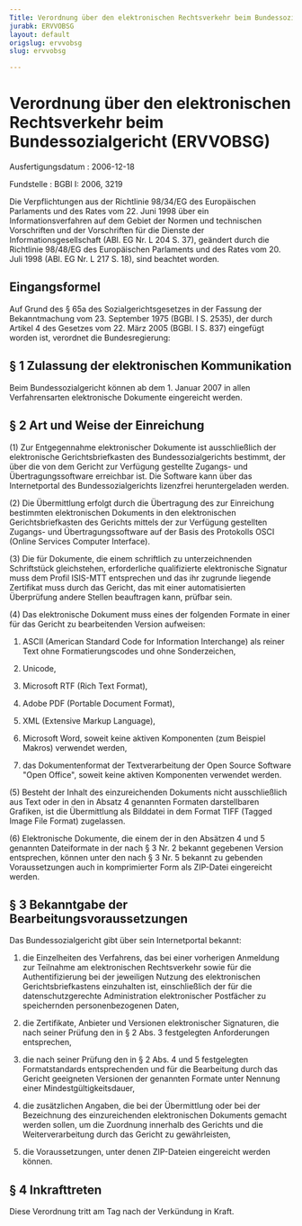 ```yaml
---
Title: Verordnung über den elektronischen Rechtsverkehr beim Bundessozialgericht
jurabk: ERVVOBSG
layout: default
origslug: ervvobsg
slug: ervvobsg

---
```


# Verordnung über den elektronischen Rechtsverkehr beim Bundessozialgericht (ERVVOBSG)

Ausfertigungsdatum
:   2006-12-18

Fundstelle
:   BGBl I: 2006, 3219

Die Verpflichtungen aus der Richtlinie 98/34/EG des Europäischen
Parlaments und des Rates vom 22. Juni 1998 über ein
Informationsverfahren auf dem Gebiet der Normen und technischen
Vorschriften und der Vorschriften für die Dienste der
Informationsgesellschaft (ABl. EG Nr. L 204 S. 37), geändert durch die
Richtlinie 98/48/EG des Europäischen Parlaments und des Rates vom 20.
Juli 1998 (ABl. EG Nr. L 217 S. 18), sind beachtet worden.

## Eingangsformel

Auf Grund des § 65a des Sozialgerichtsgesetzes in der Fassung der
Bekanntmachung vom 23. September 1975 (BGBl. I S. 2535), der durch
Artikel 4 des Gesetzes vom 22. März 2005 (BGBl. I S. 837) eingefügt
worden ist, verordnet die Bundesregierung:

## § 1 Zulassung der elektronischen Kommunikation

Beim Bundessozialgericht können ab dem 1. Januar 2007 in allen
Verfahrensarten elektronische Dokumente eingereicht werden.

## § 2 Art und Weise der Einreichung

(1) Zur Entgegennahme elektronischer Dokumente ist ausschließlich der
elektronische Gerichtsbriefkasten des Bundessozialgerichts bestimmt,
der über die von dem Gericht zur Verfügung gestellte Zugangs- und
Übertragungssoftware erreichbar ist. Die Software kann über das
Internetportal des Bundessozialgerichts lizenzfrei heruntergeladen
werden.

(2) Die Übermittlung erfolgt durch die Übertragung des zur Einreichung
bestimmten elektronischen Dokuments in den elektronischen
Gerichtsbriefkasten des Gerichts mittels der zur Verfügung gestellten
Zugangs- und Übertragungssoftware auf der Basis des Protokolls OSCI
(Online Services Computer Interface).

(3) Die für Dokumente, die einem schriftlich zu unterzeichnenden
Schriftstück gleichstehen, erforderliche qualifizierte elektronische
Signatur muss dem Profil ISIS-MTT entsprechen und das ihr zugrunde
liegende Zertifikat muss durch das Gericht, das mit einer
automatisierten Überprüfung andere Stellen beauftragen kann, prüfbar
sein.

(4) Das elektronische Dokument muss eines der folgenden Formate in
einer für das Gericht zu bearbeitenden Version aufweisen:

1.  ASCII (American Standard Code for Information Interchange) als reiner
    Text ohne Formatierungscodes und ohne Sonderzeichen,


2.  Unicode,


3.  Microsoft RTF (Rich Text Format),


4.  Adobe PDF (Portable Document Format),


5.  XML (Extensive Markup Language),


6.  Microsoft Word, soweit keine aktiven Komponenten (zum Beispiel Makros)
    verwendet werden,


7.  das Dokumentenformat der Textverarbeitung der Open Source Software
    "Open Office", soweit keine aktiven Komponenten verwendet werden.




(5) Besteht der Inhalt des einzureichenden Dokuments nicht
ausschließlich aus Text oder in den in Absatz 4 genannten Formaten
darstellbaren Grafiken, ist die Übermittlung als Bilddatei in dem
Format TIFF (Tagged Image File Format) zugelassen.

(6) Elektronische Dokumente, die einem der in den Absätzen 4 und 5
genannten Dateiformate in der nach § 3 Nr. 2 bekannt gegebenen Version
entsprechen, können unter den nach § 3 Nr. 5 bekannt zu gebenden
Voraussetzungen auch in komprimierter Form als ZIP-Datei eingereicht
werden.

## § 3 Bekanntgabe der Bearbeitungsvoraussetzungen

Das Bundessozialgericht gibt über sein Internetportal bekannt:

1.  die Einzelheiten des Verfahrens, das bei einer vorherigen Anmeldung
    zur Teilnahme am elektronischen Rechtsverkehr sowie für die
    Authentifizierung bei der jeweiligen Nutzung des elektronischen
    Gerichtsbriefkastens einzuhalten ist, einschließlich der für die
    datenschutzgerechte Administration elektronischer Postfächer zu
    speichernden personenbezogenen Daten,


2.  die Zertifikate, Anbieter und Versionen elektronischer Signaturen, die
    nach seiner Prüfung den in § 2 Abs. 3 festgelegten Anforderungen
    entsprechen,


3.  die nach seiner Prüfung den in § 2 Abs. 4 und 5 festgelegten
    Formatstandards entsprechenden und für die Bearbeitung durch das
    Gericht geeigneten Versionen der genannten Formate unter Nennung einer
    Mindestgültigkeitsdauer,


4.  die zusätzlichen Angaben, die bei der Übermittlung oder bei der
    Bezeichnung des einzureichenden elektronischen Dokuments gemacht
    werden sollen, um die Zuordnung innerhalb des Gerichts und die
    Weiterverarbeitung durch das Gericht zu gewährleisten,


5.  die Voraussetzungen, unter denen ZIP-Dateien eingereicht werden
    können.

## § 4 Inkrafttreten

Diese Verordnung tritt am Tag nach der Verkündung in Kraft.

